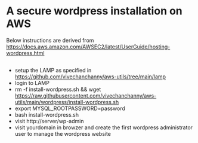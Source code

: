 # A secure wordpress installation on AWS

Below instructions are derived from https://docs.aws.amazon.com/AWSEC2/latest/UserGuide/hosting-wordpress.html

##
- setup the LAMP as specified in https://github.com/vivechanchanny/aws-utils/tree/main/lamp
- login to LAMP
- rm -f install-wordpress.sh && wget https://raw.githubusercontent.com/vivechanchanny/aws-utils/main/wordpress/install-wordpress.sh
- export MYSQL_ROOTPASSWORD=password
- bash install-wordpress.sh
- visit http://server/wp-admin
- visit yourdomain in browzer and create the first wordpress administrator user to manage the wordpress website
